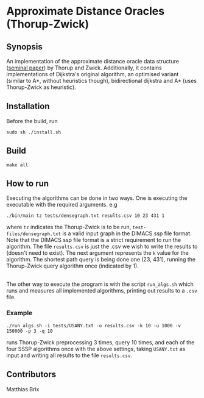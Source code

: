 # Approximate Distance Oracles (Thorup-Zwick)

## Synopsis

An implementation of the approximate distance oracle data structure (<a href="https://pdfs.semanticscholar.org/ce82/faffefe89d80218eebeeafc08d4e219fff43.pdf">seminal paper</a>) by Thorup and Zwick. Additionally, it contains implementations of Dijkstra's original algorithm, an optimised variant (similar to A\*, without heuristics though), bidirectional dijkstra and A* (uses Thorup-Zwick as heuristic).

## Installation

Before the build, run

```
sudo sh ./install.sh
```

## Build

```
make all
```

## How to run

Executing the algorithms can be done in two ways. One is executing the executable with the required arguments. e.g 

```
./bin/main tz tests/densegraph.txt results.csv 10 23 431 1
```

where `tz` indicates the Thorup-Zwick is to be run, `test-files/densegraph.txt` is a valid input graph in the DIMACS ssp file format. Note that the DIMACS ssp file format is a strict requirement to run the algorithm. The file `results.csv` is just the .csv we wish to write the results to (doesn't need to exist). The next argument represents the `k` value for the algorithm. The shortest path query is being done one (23, 431), running the Thorup-Zwick query algorithm once (indicated by 1). <br /> <br />

The other way to execute the program is with the script `run_algs.sh` which runs and measures all implemented algorithms, printing out results to a `.csv` file.

### Example

```
./run_algs.sh -i tests/USANY.txt -o results.csv -k 10 -u 1000 -v 150000 -p 3 -q 10
```

runs Thorup-Zwick preprocessing 3 times, query 10 times, and each of the four SSSP algorithms once with the above settings, taking `USANY.txt` as input and writing all results to the file `results.csv`. 

## Contributors

Matthias Brix
